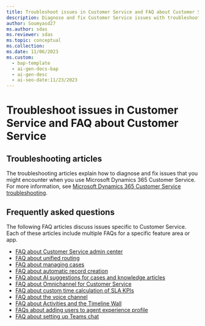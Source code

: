 ```yaml
---
title: Troubleshoot issues in Customer Service and FAQ about Customer Service
description: Diagnose and fix Customer Service issues with troubleshooting articles and FAQs.
author: Soumyasd27
ms.author: sdas
ms.reviewer: sdas
ms.topic: conceptual
ms.collection:
ms.date: 11/06/2023
ms.custom:
  - bap-template
  - ai-gen-docs-bap
  - ai-gen-desc
  - ai-seo-date:11/23/2023
---
```


# Troubleshoot issues in Customer Service and FAQ about Customer Service

## Troubleshooting articles

The troubleshooting articles explain how to diagnose and fix issues that you might encounter when you use Microsoft Dynamics 365 Customer Service. For more information, see [Microsoft Dynamics 365 Customer Service troubleshooting](/troubleshoot/dynamics-365/customer-service/welcome-customer-service).

## Frequently asked questions

The following FAQ articles discuss issues specific to Customer Service. Each of these articles include multiple FAQs for a specific feature area or app.

- [FAQ about Customer Service admin center](../administer/faq-customer-service-admin-center.md)
- [FAQ about unified routing](../administer/unified-routing-faqs.md)
- [FAQ about managing cases](../administer/faq-case-mgmt.md)
- [FAQ about automatic record creation](../administer/arc-faqs.md)
- [FAQ about AI suggestions for cases and knowledge articles](../administer/csw-faqs-ai-suggestions.md)
- [FAQ about Omnichannel for Customer Service](../administer/faqs.md)
- [FAQ about custom time calculation of SLA KPIs](../administer/faqs-custom-time-sla-kpis.md)
- [FAQ about the voice channel](../administer/voice-channel-faqs.md)
- [FAQ about Activities and the Timeline Wall](/powerapps/user/faq-for-timeline-and-activity)
- [FAQs about adding users to agent experience profile](../administer/faq-agent-experience-profile.md)
- [FAQ about setting up Teams chat](../administer/faq-teams-chat.md)